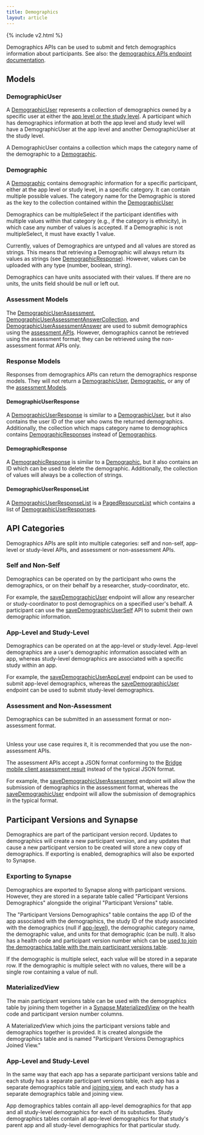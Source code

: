 ```yaml
---
title: Demographics
layout: article
---
```


{% include v2.html %}

Demographics APIs can be used to submit and fetch demographics information about participants. See also: the [demographics APIs endpoint documentation](/swagger-ui/index.html#/Demographics).

<div id="toc"></div>

## Models

### DemographicUser

A [DemographicUser](/model-browser.html#DemographicUser) represents a collection of demographics owned by a specific user at either the [app level or the study level](#app-level-and-study-level). A participant which has demographics information at both the app level and study level will have a DemographicUser at the app level and another DemographicUser at the study level.

A DemographicUser contains a collection which maps the category name of the demographic to a [Demographic](#demographic).

### Demographic

A [Demographic](/model-browser.html#Demographic) contains demographic information for a specific participant, either at the app level or study level, in a specific category. It can contain multiple possible values. The category name for the Demographic is stored as the key to the collection contained within the [DemographicUser](#demographicuser)

Demographics can be multipleSelect if the participant identifies with multiple values within that category (e.g., if the category is ethnicity), in which case any number of values is accepted. If a Demographic is not multipleSelect, it must have exactly 1 value.

Currently, values of Demographics are untyped and all values are stored as strings. This means that retrieving a Demographic will always return its values as strings (see [DemographicResponse](#demographicresponse)). However, values can be uploaded with any type (number, boolean, string).

Demographics can have units associated with their values. If there are no units, the units field should be null or left out.

### Assessment Models

The [DemographicUserAssessment](/model-browser.html#DemographicUserAssessment), [DemographicUserAssessmentAnswerCollection](/model-browser.html#DemographicUserAssessmentAnswerCollection), and [DemographicUserAssessmentAnswer](/model-browser.html#DemographicUserAssessmentAnswer) are used to submit demographics using the [assessment APIs](#assessment-and-non-assessment). However, demographics cannot be retrieved using the assessment format; they can be retrieved using the non-assessment format APIs only.

### Response Models

Responses from demographics APIs can return the demographics response models. They will not return a [DemographicUser](#demographicuser), [Demographic](#demographic), or any of the [assessment Models](#assessment-models).

#### DemographicUserResponse

A [DemographicUserResponse](/model-browser.html#DemographicUserResponse) is similar to a [DemographicUser](#demographicuser), but it also contains the user ID of the user who owns the returned demographics. Additionally, the collection which maps category name to demographics contains [DemographicResponses](#demographicresponse) instead of [Demographics](#demographic).

#### DemographicResponse

A [DemographicResponse](/model-browser.html#DemographicResponse) is similar to a [Demographic](#demographic), but it also contains an ID which can be used to delete the demographic. Additionally, the collection of values will always be a collection of strings.

#### DemographicUserResponseList

A [DemographicUserResponseList](/model-browser.html#DemographicUserResponseList) is a [PagedResourceList](/model-browser.html#PagedResourceList) which contains a list of [DemographicUserResponses](#demographicuserresponse).

## API Categories

Demographics APIs are split into multiple categories: self and non-self, app-level or study-level APIs, and assessment or non-assessment APIs.

### Self and Non-Self

Demographics can be operated on by the participant who owns the demographics, or on their behalf by a researcher, study-coordinator, etc.

For example, the [saveDemographicUser](/swagger-ui/index.html#/Demographics/saveDemographicUser/) endpoint will allow any researcher or study-coordinator to post demographics on a specified user's behalf. A participant can use the [saveDemographicUserSelf](/swagger-ui/index.html#/Demographics/saveDemographicUserSelf) API to submit their own demographic information.

### App-Level and Study-Level

Demographics can be operated on at the app-level or study-level. App-level demographics are a user's demographic information associated with an app, whereas study-level demographics are associated with a specific study within an app.

For example, the [saveDemographicUserAppLevel](/swagger-ui/index.html#/Demographics/saveDemographicUserAppLevel) endpoint can be used to submit app-level demographics, whereas the [saveDemographicUser](/swagger-ui/index.html#/Demographics/saveDemographicUser) endpoint can be used to submit study-level demographics.

### Assessment and Non-Assessment

Demographics can be submitted in an assessment format or non-assessment format.

<div class="ui icon message" style="margin-top: 2rem">
  <i class="ui exclamation triangle icon"></i>
  <div class="content">
   Unless your use case requires it, it is recommended that you use the non-assessment APIs.
  </div>
</div>

The assessment APIs accept a JSON format conforming to the [Bridge mobile client assessment result](https://github.com/Sage-Bionetworks/mobile-client-json/blob/00320defcb5c67873c501b5d99201fed6fdcd0e6/schemas/v2/AssessmentResultObject.json) instead of the typical JSON format.

For example, the [saveDemographicUserAssessment](/swagger-ui/index.html#/Demographics/saveDemographicUserAssessment) endpoint will allow the submission of demographics in the assessment format, whereas the [saveDemographicUser](/swagger-ui/index.html#/Demographics/saveDemographicUser) endpoint will allow the submission of demographics in the typical format.

## Participant Versions and Synapse

Demographics are part of the participant version record. Updates to demographics will create a new participant version, and any updates that cause a new participant version to be created will store a new copy of demographics. If exporting is enabled, demographics will also be exported to Synapse.

### Exporting to Synapse

Demographics are exported to Synapse along with participant versions. However, they are stored in a separate table called "Participant Versions Demographics" alongside the original "Participant Versions" table.

The "Participant Versions Demographics" table contains the app ID of the app associated with the demographics, the study ID of the study associated with the demographics (null if [app-level](#app-level-and-study-level)), the demographic category name, the demographic value, and units for that demographic (can be null). It also has a health code and participant version number which can be [used to join the demographics table with the main participant versions table](#materializedview).

If the demographic is multiple select, each value will be stored in a separate row. If the demographic is multiple select with no values, there will be a single row containing a value of null.

### MaterializedView

The main participant versions table can be used with the demographics table by joining them together in a [Synapse MaterializedView](https://rest-docs.synapse.org/rest/org/sagebionetworks/repo/model/table/MaterializedView.html) on the health code and participant version number columns.

A MaterializedView which joins the participant versions table and demographics together is provided. It is created alongside the demographics table and is named "Participant Versions Demographics Joined View."

### App-Level and Study-Level

In the same way that each app has a separate participant versions table and each study has a separate participant versions table, each app has a separate demographics table and [joining view](#materializedview), and each study has a separate demographics table and joining view.

App demographics tables contain all app-level demographics for that app and all study-level demographics for each of its substudies. Study demographics tables contain all app-level demographics for that study's parent app and all study-level demographics for that particular study.
